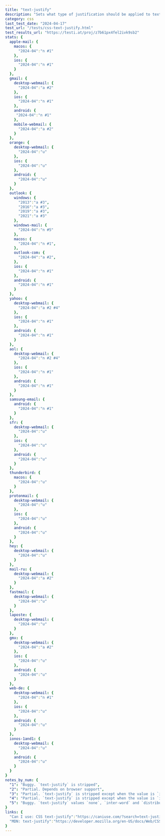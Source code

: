```yaml
---
title: "text-justify"
description: "Sets what type of justification should be applied to text when `text-align: justify;` is set on an element."
category: css
last_test_date: "2024-04-17"
test_url: "/tests/css-text-justify.html"
test_results_url: "https://testi.at/proj/z7b61px4fel2ivk9sb2"
stats: {
  apple-mail: {
    macos: {
      "2024-04":"n #1"
    },
    ios: {
      "2024-04":"n #1"
    }
  },
  gmail: {
    desktop-webmail: {
      "2024-04":"a #2"
    },
    ios: {
      "2024-04":"n #1"
    },
    android: {
     "2024-04":"n #1"
    },
    mobile-webmail: {
      "2024-04":"a #2"
    }
  },
  orange: {
    desktop-webmail: {
      "2024-04":"u"
    },
    ios: {
      "2024-04":"u"
    },
    android: {
      "2024-04":"u"
    }
  },
  outlook: {
    windows: {
      "2013":"a #3",
      "2016":"a #3",
      "2019":"a #3",
      "2021":"a #3"
    },
    windows-mail: {
      "2024-04":"n #5"
    },
    macos: {
      "2024-04":"n #1",
    },
    outlook-com: {
      "2024-04":"a #2",
    },
    ios: {
      "2024-04":"n #1"
    },
    android: {
      "2024-04":"n #1"
    }
  },
  yahoo: {
    desktop-webmail: {
      "2024-04":"a #2 #4"
    },
    ios: {
      "2024-04":"n #1"
    },
    android: {
      "2024-04":"n #1"
    }
  },
  aol: {
    desktop-webmail: {
      "2024-04":"n #2 #4"
    },
    ios: {
      "2024-04":"n #1"
    },
    android: {
      "2024-04":"n #1"
    }
  },
  samsung-email: {
    android: {
      "2024-04":"n #1"
    }
  },
  sfr: {
    desktop-webmail: {
      "2024-04":"u"
    },
    ios: {
      "2024-04":"u"
    },
    android: {
      "2024-04":"u"
    }
  },
  thunderbird: {
    macos: {
      "2024-04":"u"
    }
  },
  protonmail: {
    desktop-webmail: {
      "2024-04":"u"
    },
    ios: {
      "2024-04":"u"
    },
    android: {
      "2024-04":"u"
    }
  },
  hey: {
    desktop-webmail: {
      "2024-04":"u"
    }
  },
  mail-ru: {
    desktop-webmail: {
      "2024-04":"a #2"
    }
  },
  fastmail: {
    desktop-webmail: {
      "2024-04":"u"
    }
  },
  laposte: {
    desktop-webmail: {
      "2024-04":"u"
    }
  },
  gmx: {
    desktop-webmail: {
      "2024-04":"a #2"
    },
    ios: {
      "2024-04":"u"
    },
    android: {
      "2024-04":"u"
    }
  },
  web-de: {
    desktop-webmail: {
      "2024-04":"n #1"
    },
    ios: {
      "2024-04":"u"
    },
    android: {
      "2024-04":"u"
    }
  },
  ionos-1and1: {
    desktop-webmail: {
      "2024-04":"u"
    },
    android: {
      "2024-04":"u"
    }
  }
}
notes_by_num: {
  "1": "Buggy. `text-justify` is stripped",
  "2": "Partial. Depends on browser support",
  "3": "Partial. `text-justify` is stripped except when the value is `inter-character`",
  "4": "Partial. `text-justify` is stripped except when the value is `inter-word` or `distribute`",
  "5": "Buggy. `text-justify` values `none`, `inter-word` and `distribute` are replaced with `inter-ideograph`",
}
links: {
  "Can I use: CSS text-justify":"https://caniuse.com/?search=text-justify",
  "MDN: text-justify":"https://developer.mozilla.org/en-US/docs/Web/CSS/text-justify"
}
---
```

